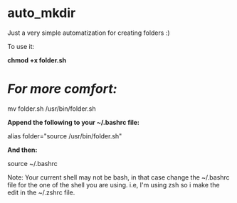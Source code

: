 # auto_mkdir
Just a very simple automatization for creating folders :)

To use it:

<b> chmod +x folder.sh </b>

# <i> For more comfort: </i>

 mv folder.sh /usr/bin/folder.sh

<b> Append the following to your ~/.bashrc file: </b>

alias folder="source /usr/bin/folder.sh"

<b> And then: </b>

source  ~/.bashrc 

Note: Your current shell may not be bash, in that case change the ~/.bashrc file for the one of the shell you are using.
i.e, I'm using zsh so i make the edit in the ~/.zshrc file.

